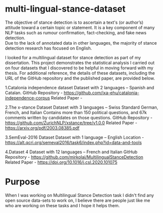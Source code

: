 # multi-lingual-stance-dataset

The objective of stance detection is to ascertain a text's (or author’s) attitude toward a certain topic or statement. It is a key component of many NLP tasks such as rumour confirmation, fact-checking, and fake news detection.  
Due to the lack of annotated data in other languages, the majority of stance detection research has focused on English.

I looked for a multilingual dataset for stance detection as part of my dissertation. This project demonstrates the statistical analysis I carried out on four datasets that I discovered to be helpful in moving forward with my thesis.
For additional reference, the details of these datasets, including the URL of the GitHub repository and the published paper, are provided below.

1.Catalonia independence dataset
  Dataset with 2 languages – Spanish and Catalan.
  GitHub Repository - https://github.com/ixa-ehu/catalonia-independence-corpus
  Related Paper - 
  
2.The x-stance Dataset
  Dataset with 3 languages – Swiss Standard German, French, and Italian
  Contains more than 150 political questions, and 67k comments written by candidates on those questions. 
  GitHub Repository - https://github.com/ZurichNLP/xstance/tree/v1.0.0
  Related Paper - https://arxiv.org/pdf/2003.08385.pdf
  
3.SemEval-2016 Dataset
  Dataset with 1 language – English
  Location - https://alt.qcri.org/semeval2016/task6/index.php?id=data-and-tools
  
4.Dataset 4
  Dataset with 12 languages – French and Italian
  GitHub Repository - https://github.com/mirkolai/MultilingualStanceDetection
  Related Paper - https://doi.org/10.1016/j.csl.2020.101075

# Purpose
When I was working on Multilingual Stance Detection task I didn't find any open source data-sets to work on, I believe there are people just like me who are working on these tasks and I hope it helps them.
